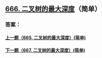 ## [666. 二叉树的最大深度](https://leetcode-cn.com/problems/merge-two-sorted-lists/)（简单）





### 答案：



#### [上一题（665. 二叉树的最大深度）(简单)](https://github.com/sdwwld/leetCode/blob/master/src/main/java/com/wld/java/leetcode/leetCode0665.md)

#### [下一题（667. 二叉树的最大深度）(简单)](https://github.com/sdwwld/leetCode/blob/master/src/main/java/com/wld/java/leetcode/leetCode0667.md)